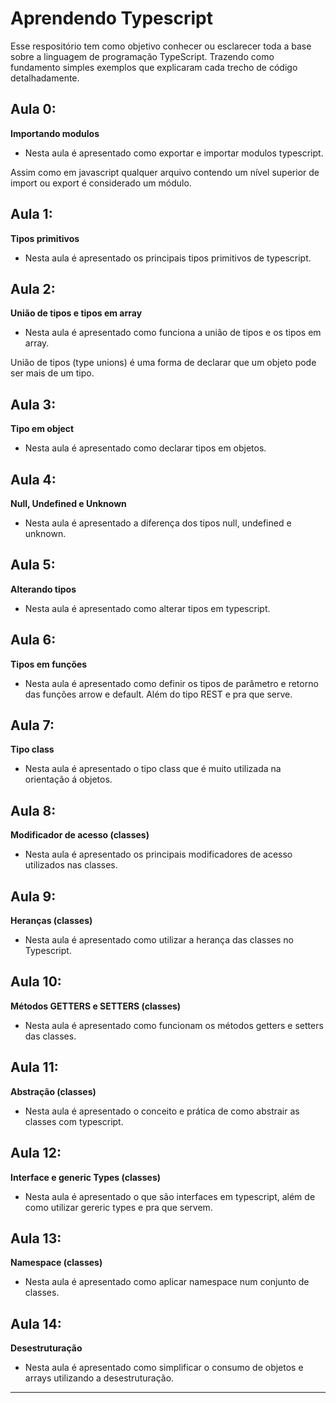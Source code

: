 # Aprendendo Typescript

Esse respositório tem como objetivo conhecer ou esclarecer toda a base sobre a linguagem de programação TypeScript. Trazendo como fundamento simples exemplos que explicaram cada trecho de código detalhadamente.

## Aula 0:
__Importando modulos__

- Nesta aula é apresentado como exportar e importar modulos typescript.

Assim como em javascript qualquer arquivo contendo um nível superior de import ou export é considerado um módulo.

## Aula 1:
__Tipos primitivos__

- Nesta aula é apresentado os principais tipos primitivos de typescript.

## Aula 2: 
__União de tipos e tipos em array__

- Nesta aula é apresentado como funciona a união de tipos e os tipos em array.

União de tipos (type unions) é uma forma de declarar que um objeto pode ser mais de um tipo.

## Aula 3:
__Tipo em object__

- Nesta aula é apresentado como declarar tipos em objetos.

## Aula 4:
__Null, Undefined e Unknown__

- Nesta aula é apresentado a diferença dos tipos null, undefined e unknown.

## Aula 5:
__Alterando tipos__

- Nesta aula é apresentado como alterar tipos em typescript.

## Aula 6:

__Tipos em funções__

- Nesta aula é apresentado como definir os tipos de parâmetro e retorno das funções arrow e default. Além do tipo REST e pra que serve.

## Aula 7:

__Tipo class__

- Nesta aula é apresentado o tipo class que é muito utilizada na orientação á objetos.

## Aula 8:

__Modificador de acesso (classes)__

- Nesta aula é apresentado os principais modificadores de acesso utilizados nas classes.

## Aula 9:

__Heranças (classes)__

- Nesta aula é apresentado como utilizar a herança das classes no Typescript.

## Aula 10:

__Métodos GETTERS e SETTERS (classes)__

- Nesta aula é apresentado como funcionam os métodos getters e setters das classes.

## Aula 11:

__Abstração (classes)__

- Nesta aula é apresentado o conceito e prática de como abstrair as classes com typescript.

## Aula 12:

__Interface e generic Types (classes)__

- Nesta aula é apresentado o que são interfaces em typescript, além de como utilizar gereric types e pra que servem.

## Aula 13:

__Namespace (classes)__

- Nesta aula é apresentado como aplicar namespace num conjunto de classes.

## Aula 14:

__Desestruturação__

- Nesta aula é apresentado como simplificar o consumo de objetos e arrays utilizando a desestruturação.

*************